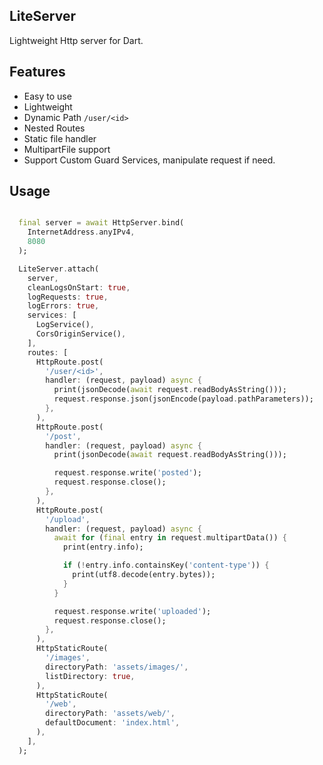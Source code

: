 ## LiteServer
Lightweight Http server for Dart.

## Features
- Easy to use
- Lightweight 
- Dynamic Path `/user/<id>`
- Nested Routes
- Static file handler
- MultipartFile support
- Support Custom Guard Services, manipulate request if need. 

## Usage
```dart

  final server = await HttpServer.bind(
    InternetAddress.anyIPv4,
    8080
  );

  LiteServer.attach(
    server,
    cleanLogsOnStart: true,
    logRequests: true,
    logErrors: true,
    services: [
      LogService(),
      CorsOriginService(),
    ],
    routes: [
      HttpRoute.post(
        '/user/<id>',
        handler: (request, payload) async {
          print(jsonDecode(await request.readBodyAsString()));
          request.response.json(jsonEncode(payload.pathParameters));
        },
      ),
      HttpRoute.post(
        '/post',
        handler: (request, payload) async {
          print(jsonDecode(await request.readBodyAsString()));

          request.response.write('posted');
          request.response.close();
        },
      ),
      HttpRoute.post(
        '/upload',
        handler: (request, payload) async {
          await for (final entry in request.multipartData()) {
            print(entry.info);

            if (!entry.info.containsKey('content-type')) {
              print(utf8.decode(entry.bytes));
            }
          }

          request.response.write('uploaded');
          request.response.close();
        },
      ),
      HttpStaticRoute(
        '/images',
        directoryPath: 'assets/images/',
        listDirectory: true,
      ),
      HttpStaticRoute(
        '/web',
        directoryPath: 'assets/web/',
        defaultDocument: 'index.html',
      ),
    ],
  );

```